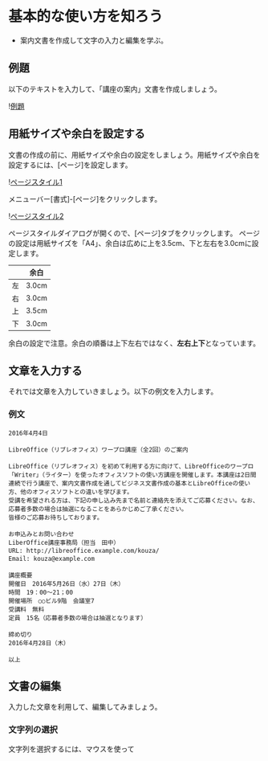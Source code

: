 # 基本的な使い方を知ろう


- 案内文書を作成して文字の入力と編集を学ぶ。


## 例題

以下のテキストを入力して、「講座の案内」文書を作成しましょう。

\![例題](../files/writer-sample1-before.png)

## 用紙サイズや余白を設定する

文書の作成の前に、用紙サイズや余白の設定をしましょう。用紙サイズや余白を設定するには、[ページ]を設定します。

\![ページスタイル1](../files/writer-page1.png)

メニューバー[書式]-[ページ]をクリックします。

\![ページスタイル2](../files/writer-page2.png)

ページスタイルダイアログが開くので、[ページ]タブをクリックします。
ページの設定は用紙サイズを「A4」、余白は広めに上を3.5cm、下と左右を3.0cmに設定します。

|  | 余白 |
| -- | -- |
| 左 | 3.0cm |
| 右 | 3.0cm |
| 上 | 3.5cm |
| 下 | 3.0cm |

余白の設定で注意。余白の順番は上下左右ではなく、**左右上下**となっています。

## 文章を入力する

それでは文章を入力していきましょう。以下の例文を入力します。

### 例文

```text
2016年4月4日

LibreOffice（リブレオフィス）ワープロ講座（全2回）のご案内

LibreOffice（リブレオフィス）を初めて利用する方に向けて、LibreOfficeのワープロ「Writer」（ライター）を使ったオフィスソフトの使い方講座を開催します。本講座は2日間連続で行う講座で、案内文書作成を通してビジネス文書作成の基本とLibreOfficeの使い方、他のオフィスソフトとの違いを学びます。
受講を希望される方は、下記の申し込み先まで名前と連絡先を添えてご応募ください。なお、応募者多数の場合は抽選になることをあらかじめご了承ください。
皆様のご応募お待ちしております。

お申込みとお問い合わせ
LiberOffice講座事務局（担当　田中）
URL: http://libreoffice.example.com/kouza/
Email: kouza@example.com

講座概要
開催日　2016年5月26日（水）27日（木）
時間　19：00～21；00
開催場所　○○ビル9階　会議室7
受講料　無料
定員　15名（応募者多数の場合は抽選となります）

締め切り
2016年4月28日（木）

以上

```

## 文書の編集

入力した文章を利用して、編集してみましょう。

### 文字列の選択

文字列を選択するには、マウスを使って


























